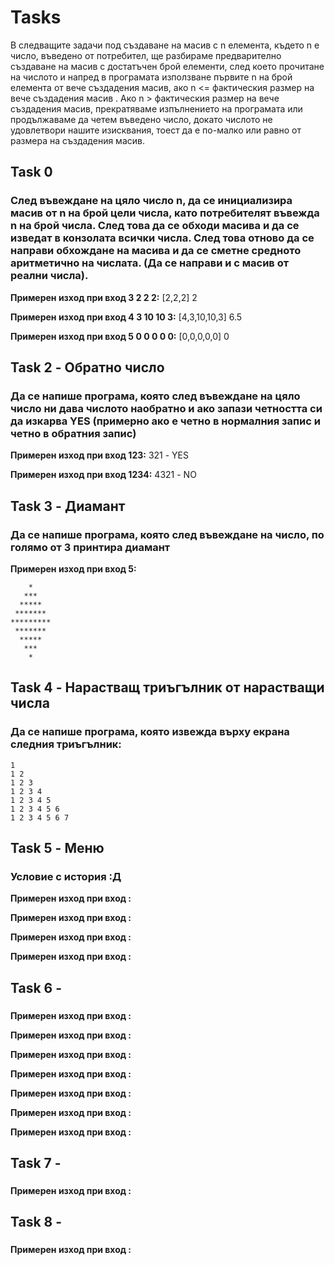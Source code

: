 # Tasks

В следващите задачи под създаване на масив с n елемента, където n е число, въведено от потребител, ще разбираме предварително създаване на масив с достатъчен брой елементи, след което прочитане на числото и напред в програмата използване първите n на брой елемента от вече създадения масив, ако n <= фактическия размер на вече създадения масив . Ако n > фактическия размер на вече създадения масив, прекратяваме изпълнението на програмата или продължаваме да четем въведено число, докато числото не удовлетвори нашите изисквания, тоест да е по-малко или равно от размера на създадения масив.

## Task 0
### След въвеждане на цяло число n, да се инициализира масив от n на брой цели числа, като потребителят въвежда n на брой числа. След това да се обходи масива и да се изведат в конзолата всички числа. След това отново да се направи обхождане на масива и да се сметне средното аритметично на числата. (Да се направи и с масив от реални числа). 

**Примерен изход при вход 3 2 2 2:** [2,2,2] 2

**Примерен изход при вход 4 3 10 10 3:** [4,3,10,10,3] 6.5

**Примерен изход при вход 5 0 0 0 0 0:** [0,0,0,0,0] 0

## Task 2 - Обратно число
### Да се напише програма, която след въвеждане на цяло число ни дава числото наобратно и ако запази четността си да изкарва YES (примерно ако е четно в нормалния запис и четно в обратния запис)

**Примерен изход при вход 123:** 321 - YES

**Примерен изход при вход 1234:** 4321 - NO

## Task 3 - Диамант
### Да се напише програма, която след въвеждане на число, по голямо от 3 принтира диамант

**Примерен изход при вход 5:** 
```                                                                   
    *                                                                  
   ***                                                                 
  *****                                                                
 *******                                                               
*********                                                              
 *******                                                               
  *****                                                                
   ***                                                                 
    *   
```
## Task 4 - Нарастващ триъгълник от нарастващи числа
### Да се напише програма, която извежда върху екрана следния триъгълник:

```
1
1 2
1 2 3
1 2 3 4
1 2 3 4 5 
1 2 3 4 5 6
1 2 3 4 5 6 7

```

## Task 5 - Меню
### Условие с история :Д

**Примерен изход при вход :** 

**Примерен изход при вход :** 

**Примерен изход при вход :** 

**Примерен изход при вход :** 

## Task 6 - 
### 

**Примерен изход при вход :** 

**Примерен изход при вход :** 

**Примерен изход при вход :** 

**Примерен изход при вход :** 

**Примерен изход при вход :**

**Примерен изход при вход :** 

**Примерен изход при вход :** 

## Task 7 - 
### 

**Примерен изход при вход :** 

## Task 8 - 
### 

**Примерен изход при вход :** 
